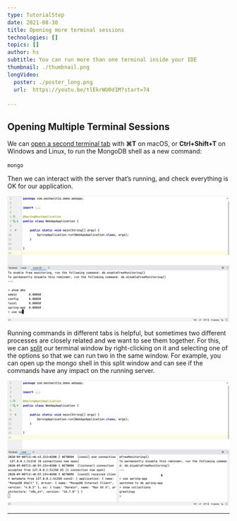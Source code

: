 ```yaml
---
type: TutorialStep
date: 2021-08-30
title: Opening more terminal sessions 
technologies: []
topics: []
author: hs
subtitle: You can run more than one terminal inside your IDE
thumbnail: ./thumbnail.png
longVideo:
  poster: ./poster_long.png
  url:  https://youtu.be/tlEkrWU0d1M?start=74

---
```

## Opening Multiple Terminal Sessions
We can [open a second terminal tab](https://www.jetbrains.com/help/idea/terminal-emulator.html#new_session) with **⌘T** on macOS, or **Ctrl+Shift+T** on Windows and Linux, to run the MongoDB shell as a new command:

`mongo`

Then we can interact with the server that’s running, and check everything is OK for our application.

![Multiple MongoDB Shell](mulitple-mongo-shell.png)

Running commands in different tabs is helpful, but sometimes two different processes are closely related and we want to see them together. For this, we can [split](https://www.jetbrains.com/help/idea/using-code-editor.html#split_screen) our terminal window by right-clicking on it and selecting one of the options so that we can run two in the same window. For example, you can open up the mongo shell in this split window and can see if the commands have any impact on the running server.

![Split Terminal View](split-terminal-view.png)

---

